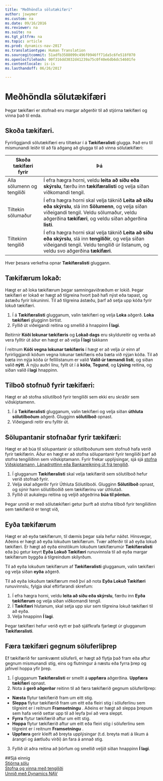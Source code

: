 ```yaml
---
title: "Meðhöndla sölutækifæri"
author: jswymer
ms.custom: na
ms.date: 09/16/2016
ms.reviewer: na
ms.suite: na
ms.tgt_pltfrm: na
ms.topic: article
ms.prod: dynamics-nav-2017
ms.translationtype: Human Translation
ms.sourcegitcommit: 51adfb3588099c496f0946ff71da5c6fe518f070
ms.openlocfilehash: 00f316dd3032d41239a75c0f40e6db6dc54601fe
ms.contentlocale: is-is
ms.lasthandoff: 06/26/2017

---
```

# <a name="processing-sales-opportunities"></a>Meðhöndla sölutækifæri
Þegar tækifæri er stofnað eru margar aðgerðir til að stjórna tækifæri og vinna það til enda.

## <a name="view-opportunities"></a>Skoða tækifæri.
Fyrirliggjandi sölutækifæri eru tiltækar í á **Tækifæralisti** glugga. Það eru til mismunandi leiðir til að fá aðgang að glugga til að vinna sölutækifæri:

|Skoða tækifæri fyrir |Þá |
|--------------------------|-----|
|Alla sölumenn og tengiliði|Í efra hægra horni, veldu **leita að síðu eða skýrslu**, færðu inn **tækifæralisti** og velja síðan viðkomandi tengil.|
|Tiltekin sölumaður|Í efra hægra horni skal velja táknið **Leita að síðu eða skýrslu**, slá inn **Sölumenn**, og velja síðan viðeigandi tengil. Veldu sölumaður, veldu aðgerðina **tækifæri**, og veldu síðan aðgerðina **listi**.|
|Tiltekinn tengilið|Í efra hægra horni skal velja táknið **Leita að síðu eða skýrslu**, slá inn **tengiliðir**, og velja síðan viðeigandi tengil. Veldu tengilið úr listanum, og veldu svo aðgerðina **tækifæri**.|

Hver þesara verkefna opnar **Tækifæralisti** gluggann.

## <a name="close-opportunities"></a>Tækifærum lokað:
Hægt er að loka tækifærum þegar samningaviðræðum er lokið. Þegar tækifæri er lokað er hægt að tilgreina hvort það hafi nýst eða tapast, og ástæðu fyrir lokuninni. Til að tilgreina ástæðu, þarf að setja upp kóða fyrir lokuð tækifæri.

1. Í á **Tækifæralisti** glugganum, valin tækifæri og velja **Loka** aðgerð. **Loka tækifæri** glugginn birtist.
2. Fyllið út viðeigandi reitina og smellið á hnappinn **Í lagi**.

  Reitirnir **Kóði lokunar tækifæris** og **Lokað dags** eru skyldureitir og verða að vera fylltir út áður en hægt er að velja **Í lagi** takkann

  Í reitnum **Kóði vegna lokunar tækifæris** í hægt er að velja úr einn af fyrirliggjandi kóðum vegna lokunar tækifæris eða bæta við nýjan kóða. Til að bæta inn nýja kóða úr fellilistanum er valið **Valið úr tæmandi listi**, og síðan valið **nýtt**. Á nýju auðri línu, fyllt út í á **kóða**, **Tegund**, og **Lýsing** reitina, og síðan valið **í lagi** hnappinn.

## <a name="create-quotes-for-opportunities"></a>Tilboð stofnuð fyrir tækifæri:
Hægt er að stofna sölutilboð fyrir tengiliði sem ekki eru skráðir sem viðskiptamenn.

1. Í á **Tækifæralisti** glugganum, valin tækifæri og velja síðan **úthluta sölutilboðum** aðgerð. Glugginn **sölutilboð** opnast.
2. Viðeigandi reitir eru fylltir út.

## <a name="create-sales-orders-for-opportunities"></a>Sölupantanir stofnaðar fyrir tækifæri:
Hægt er að búa til sölupantanir úr sölutilboðunum sem stofnuð hafa verið fyrir tækifærin. Áður en hægt er að stofna sölupantanir fyrir tengiliði þarf að stofna tengiliðinn sem viðskiptamann. Fyrir frekar upplýsingar, sjá sjá [stofna Viðskiptamann, Lánadrottinn eða Bankareikning út frá tengilið](marketing-how-create-contacts-new-customers-vendors-bank-accounts.md).

1. Í glugganum **Tækifæralisti** skal velja tækifærið sem sölutilboð hefur verið stofnað fyrir.
2. Velja skal aðgerðir fyrir Úthluta Sölutilboði. Glugginn **Sölutilboð** opnast, og sýnir hann sölutilboðið sem tækifærinu var úthlutað.
3. Fyllið út aukalegu reitina og veljið  aðgeðrina **búa til pöntun**.

Þegar unnið er með sölutækifæri getur þurft að stofna tilboð fyrir tengiliðinn sem tækifærið er tengt við,

## <a name="delete-opportunities"></a>Eyða tækifærum
Hægt er að eyða tækifærum, til dæmis þegar sala hefur náðst. Hinsvegar, Aðeins er hægt að eyða  lokuðum tækifærum. Tvær aðferðir til að eyða lokuð tækifæri. Er hægt að eyða einstökum lokuðum tækifærumúr **Tækifæralisti** eða þú getur keyrt **Eyða Lokuð Tækifæri** runuvinnsla til að eyða margar tækifærum byggða á tilgreindum skilyrðum.

Til að eyða lokuðum tækifærum af **Tækifæralisti** glugganum, valin tækifæri og velja síðan **eyða** aðgerð.

Til að eyða lokuðum tækifærum með því að nota **Eyða Lokuð Tækifæri** runuvinnslu, fylgja skal eftirfarandi skrefum:

1. Í efra hægra horni, veldu **leita að síðu eða skýrslu**, færðu inn **Eyða tækifærum** og velja síðan viðkomandi tengil.
2. Í **Tækifæri** hlutanum, skal setja upp síur sem tilgreina lokuð tækifæri til að eyða.
3. Velja hnappinn **Í lagi**.

Þegar tækifæri hefur verið eytt er það sjálfkrafa fjarlægt úr glugganum **Tækifæralisti**.

## <a name="move-an-opportunity-through-sales-cycle-stages"></a>Færa tækifæri gegnum söluferliþrep
Ef tækifærið fer samkvæmt söluferli, er hægt að flytja það fram eða aftur gegnum mismunandi stig, eins og flutningur á næstu eða fyrra þrep og jafnvel hoppa yfir þrep.

1. Í glugganum **Tækifæralisti** er smellt á **uppfæra** aðgerðina. **Uppfæra tækifæri** opnast.
2. Nota á **gerð aðgerðar** reitinn til að færa tækifærið gegnum söluferliþrep:
  * **Næsta** flytur tækifærið fram um eitt stig.
  * **Sleppa** flytur tækifærið fram um eitt eða fleiri stig í söluferlinu sem tilgreint er í reitnum **Framsetningu** . Aðeins er hægt að sleppa þrepum sem hafa verið settar upp til að leyfa því að vera sleppt.
  * **Fyrra** flytur tækifærið aftur um eitt stig.
  * **Hoppa** flytur tækifærið aftur um eitt eða fleiri stig í söluferlinu sem tilgreint er í reitnum **Framsetningu** .
  * **Uppfæra** gerir kleift að breyta upplýsingar (t.d. breyta mati á líkum á árangri og áætluðu virði) án fara á annað stig.
3. Fyllið út aðra reitina að þörfum og smellið veljið síðan hnappinn **Í lagi**.

##<a name="see-also"></a>Sjá einnig  
[Stjórna sölu](sales-manage-sales.md)  
[Stofna og vinna með tengiliði](marketing-contacts.md)  
[Unnið með Dynamics NAV](ui-work-product.md)


